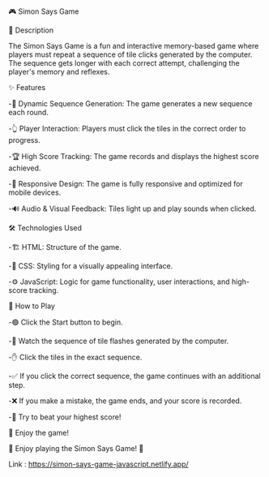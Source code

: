 🎮 Simon Says Game

📌 Description

The Simon Says Game is a fun and interactive memory-based game where players must repeat a sequence of tile clicks generated by the computer. The sequence gets longer with each correct attempt, challenging the player's memory and reflexes.

✨ Features

-🎲 Dynamic Sequence Generation: The game generates a new sequence each round.

-👆 Player Interaction: Players must click the tiles in the correct order to progress.

-🏆 High Score Tracking: The game records and displays the highest score achieved.

-📱 Responsive Design: The game is fully responsive and optimized for mobile devices.

-🔊 Audio & Visual Feedback: Tiles light up and play sounds when clicked.

🛠 Technologies Used

-🏗 HTML: Structure of the game.

-🎨 CSS: Styling for a visually appealing interface.

-⚙️ JavaScript: Logic for game functionality, user interactions, and high-score tracking.

🎯 How to Play

-🟢 Click the Start button to begin.

-👀 Watch the sequence of tile flashes generated by the computer.

-✋ Click the tiles in the exact sequence.

-✅ If you click the correct sequence, the game continues with an additional step.

-❌ If you make a mistake, the game ends, and your score is recorded.

-🏅 Try to beat your highest score!

🎉 Enjoy the game!

🎊 Enjoy playing the Simon Says Game! 🚀


Link : https://simon-says-game-javascript.netlify.app/
